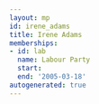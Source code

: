 ```yaml
---
layout: mp
id: irene_adams
title: Irene Adams
memberships:
- id: lab
  name: Labour Party
  start: 
  end: '2005-03-18'
autogenerated: true
---
```

